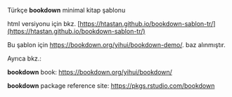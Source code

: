 Türkçe **bookdown** minimal kitap şablonu

html versiyonu için bkz. [https://htastan.github.io/bookdown-sablon-tr/](https://htastan.github.io/bookdown-sablon-tr/)

Bu şablon için https://bookdown.org/yihui/bookdown-demo/. baz alınmıştır. 

Ayrıca bkz.:

**bookdown** book: https://bookdown.org/yihui/bookdown/

**bookdown** package reference site: https://pkgs.rstudio.com/bookdown
